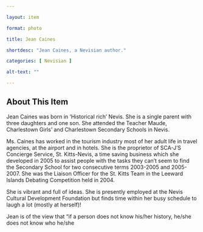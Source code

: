 ```yaml
--- 

layout: item

format: photo 

title: Jean Caines

shortdesc: "Jean Caines, a Nevisian author."

categories: [ Nevisian ] 

alt-text: ""

--- 
```


## About This Item 

Jean Caines was born in ‘Historical rich’ Nevis. She is a single parent with three daughters and one son. She attended the Teacher Maude, Charlestown Girls’ and Charlestown Secondary Schools in Nevis. 

Ms. Caines has worked in the tourism industry most of her adult life in travel agencies, at the airport and in hotels. She is the proprietor of SCA-J’S Concierge Service, St. Kitts-Nevis, a time saving business which she developed in 2005 to assist people with the tasks they can’t seem to find the Secondary School for two consecutive terms 2003-2005 and 2005-2007. She was the Liaison Officer for the St. Kitts Team in the Leeward Islands Debating Competition held in 2004.

She is vibrant and full of ideas. She is presently employed at the Nevis Cultural Development Foundation but finds time within her busy schedule to laugh a lot (mostly at herself)!

Jean is of the view that “if a person does not know his/her history, he/she does not know who he/she 
